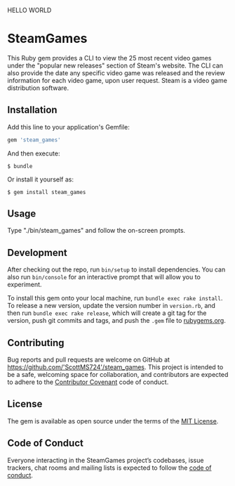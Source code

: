 HELLO WORLD 

# SteamGames

This Ruby gem provides a CLI to view the 25 most recent video games under the "popular new releases" section of Steam's website. The CLI can also provide the date any specific video game was released and the review information for each video game, upon user request. Steam is a video game distribution software.

## Installation

Add this line to your application's Gemfile:

```ruby
gem 'steam_games'
```

And then execute:

    $ bundle

Or install it yourself as:

    $ gem install steam_games

## Usage

Type "./bin/steam_games" and follow the on-screen prompts.

## Development

After checking out the repo, run `bin/setup` to install dependencies. You can also run `bin/console` for an interactive prompt that will allow you to experiment.

To install this gem onto your local machine, run `bundle exec rake install`. To release a new version, update the version number in `version.rb`, and then run `bundle exec rake release`, which will create a git tag for the version, push git commits and tags, and push the `.gem` file to [rubygems.org](https://rubygems.org).

## Contributing

Bug reports and pull requests are welcome on GitHub at https://github.com/'ScottMS724'/steam_games. This project is intended to be a safe, welcoming space for collaboration, and contributors are expected to adhere to the [Contributor Covenant](http://contributor-covenant.org) code of conduct.

## License

The gem is available as open source under the terms of the [MIT License](https://opensource.org/licenses/MIT).

## Code of Conduct

Everyone interacting in the SteamGames project’s codebases, issue trackers, chat rooms and mailing lists is expected to follow the [code of conduct](https://github.com/'ScottMS724'/steam_games/blob/master/CODE_OF_CONDUCT.md).
